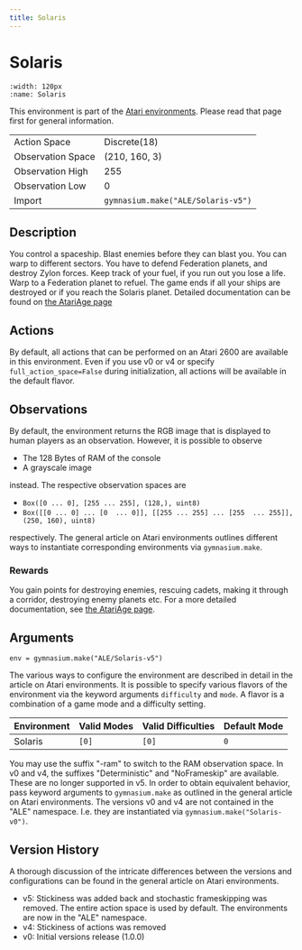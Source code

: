 ```yaml
---
title: Solaris
---
```

# Solaris

```{figure} ../../_static/videos/atari/solaris.gif 
:width: 120px
:name: Solaris
```

This environment is part of the <a href='..'>Atari environments</a>. Please read that page first for general information.

|                   |                                    |
|-------------------|------------------------------------|
| Action Space      | Discrete(18)                       |
| Observation Space | (210, 160, 3)                      |
| Observation High  | 255                                |
| Observation Low   | 0                                  |
| Import            | `gymnasium.make("ALE/Solaris-v5")` |

## Description
You control a spaceship. Blast enemies before they can blast you. You can warp to different sectors. You have to defend Federation planets, and destroy Zylon forces. Keep track of your fuel, if you run out you lose a life. Warp to a Federation planet to refuel. The game ends if all your ships are destroyed or if you reach the Solaris planet. Detailed documentation can be found on [the AtariAge page](https://atariage.com/manual_html_page.php?SoftwareLabelID=450)

## Actions
By default, all actions that can be performed on an Atari 2600 are available in this environment.
Even if you use v0 or v4 or specify `full_action_space=False` during initialization, all actions will be available in the default flavor.
## Observations
By default, the environment returns the RGB image that is displayed to human players as an observation. However, it is possible to observe
- The 128 Bytes of RAM of the console
- A grayscale image

instead. The respective observation spaces are
- `Box([0 ... 0], [255 ... 255], (128,), uint8)`
- `Box([[0 ... 0]
 ...
 [0  ... 0]], [[255 ... 255]
 ...
 [255  ... 255]], (250, 160), uint8)
`

respectively. The general article on Atari environments outlines different ways to instantiate corresponding environments
via `gymnasium.make`.

### Rewards

You gain points for destroying enemies, rescuing cadets, making it through a corridor, destroying enemy planets etc. For a more detailed documentation, see [the AtariAge page](https://atariage.com/manual_html_page.php?SoftwareLabelID=450).
## Arguments

```
env = gymnasium.make("ALE/Solaris-v5")
```

The various ways to configure the environment are described in detail in the article on Atari environments.
It is possible to specify various flavors of the environment via the keyword arguments `difficulty` and `mode`. 
A flavor is a combination of a game mode and a difficulty setting.

| Environment | Valid Modes | Valid Difficulties | Default Mode |
|-------------|-------------|--------------------|--------------|
| Solaris     | `[0]`       | `[0]`              | `0`          |

You may use the suffix "-ram" to switch to the RAM observation space. In v0 and v4, the suffixes "Deterministic" and "NoFrameskip" 
are available. These are no longer supported in v5. In order to obtain equivalent behavior, pass keyword arguments to `gymnasium.make` as outlined in 
the general article on Atari environments.
The versions v0 and v4 are not contained in the "ALE" namespace. I.e. they are instantiated via `gymnasium.make("Solaris-v0")`.

## Version History
A thorough discussion of the intricate differences between the versions and configurations can be found in the
general article on Atari environments. 

* v5: Stickiness was added back and stochastic frameskipping was removed. The entire action space is used by default. The environments are now in the "ALE" namespace.
* v4: Stickiness of actions was removed
* v0: Initial versions release (1.0.0)

